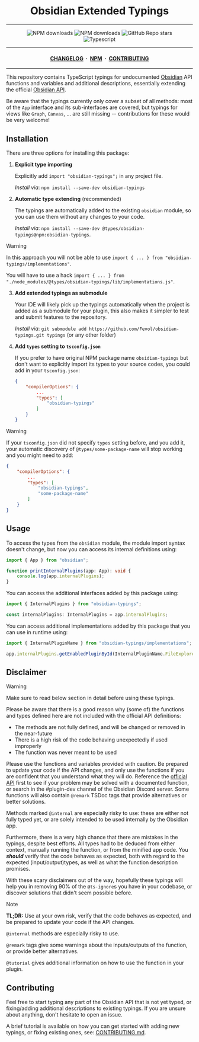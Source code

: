<center>

# Obsidian Extended Typings

</center>

---

<div align="center">
    <a href="https://www.npmjs.com/package/obsidian-typings" style="text-decoration: none">
        <img alt="NPM downloads" src="https://img.shields.io/npm/v/obsidian-typings?color=red&label=Version%3A&logo=npm&logoColor=white&labelColor=red">
    </a>
    <a href="https://www.npmjs.com/package/obsidian-typings" style="text-decoration: none">
        <img alt="NPM downloads" src="https://img.shields.io/npm/dw/obsidian-typings?style=flat&label=Downloads">
    </a>
    <a href="https://github.com/Fevol/obsidian-typings/stargazers" style="text-decoration: none">
        <img alt="GitHub Repo stars" src="https://img.shields.io/github/stars/fevol/obsidian-typings?color=yellow&label=Stargazers%3A&logo=OpenTelemetry&logoColor=yellow">
    </a><br>
    <a href="https://www.typescriptlang.org/" style="text-decoration: none">
        <img alt="Typescript" src="https://img.shields.io/badge/-Typescript-3178C6?logo=Typescript&logoColor=white&style=flat&">
    </a>
</div>

---

<div align="center">
<h4>
 <a href="https://github.com/Fevol/obsidian-typings/blob/main/CHANGELOG.md">CHANGELOG</a>
 <span>&nbsp;·&nbsp;</span>
 <a href="https://www.npmjs.com/package/obsidian-typings">NPM</a>
 <span>&nbsp;·&nbsp;</span>
 <a href="https://github.com/Fevol/obsidian-typings/blob/main/CONTRIBUTING.md">CONTRIBUTING</a>

</h4>
</div>

---

This repository contains TypeScript typings for undocumented [Obsidian](https://obsidian.md/) API functions and variables and additional descriptions,
essentially extending the official [Obsidian API](https://github.com/obsidianmd/obsidian-api/blob/master/obsidian.d.ts).

Be aware that the typings currently only cover a subset of all methods: most of the `App` interface and its sub-interfaces
are covered, but typings for views like `Graph`, `Canvas`, ... are still missing -- contributions for these would be very welcome!

## Installation

There are three options for installing this package:

1. **Explicit type importing** 

    Explicitly add `import "obsidian-typings";` in any project file.

    _Install via_: `npm install --save-dev obsidian-typings`

2. **Automatic type extending** (recommended)

    The typings are automatically added to the existing `obsidian` module, so you can use them without any changes to your code.

    _Install via_: `npm install --save-dev @types/obsidian-typings@npm:obsidian-typings`.

> [!WARNING]
>
>  In this approach you will not be able to use `import { ... } from "obsidian-typings/implementations"`.
>
>  You will have to use a hack `import { ... } from "./node_modules/@types/obsidian-typings/lib/implementations.js"`.

3. **Add extended typings as submodule**

    Your IDE will likely pick up the typings automatically when the project is added as a submodule for your plugin, this also makes it simpler to test and submit features to the repository.

    _Install via_: `git submodule add https://github.com/Fevol/obsidian-typings.git typings` (or any other folder)


4. **Add `types` setting to `tsconfig.json`**

    If you prefer to have original NPM package name `obsidian-typings` but don't want to explicitly import its types to your source codes, you could add in your `tsconfig.json`:

    ```json
    {
        "compilerOptions": {
            ...
            "types": [
                "obsidian-typings"
            ]
        }
    }
    ```

> [!WARNING]
>
> If your `tsconfig.json` did not specify `types` setting before, and you add it, your automatic discovery of `@types/some-package-name` will stop working and you might need to add:
> ```json
> {
>     "compilerOptions": {
>         ...
>         "types": [
>             "obsidian-typings",
>             "some-package-name"
>         ]
>     }
> }

## Usage

To access the types from the `obsidian` module, the module import syntax doesn't change, but now you can access its internal definitions using:

```ts
import { App } from "obsidian";

function printInternalPlugins(app: App): void {
    console.log(app.internalPlugins);
}
```

You can access the additional interfaces added by this package using:

```ts
import { InternalPlugins } from "obsidian-typings";

const internalPlugins: InternalPlugins = app.internalPlugins;
```

You can access additional implementations added by this package that you can use in runtime using:

```ts
import { InternalPluginName } from "obsidian-typings/implementations";

app.internalPlugins.getEnabledPluginById(InternalPluginName.FileExplorer);
```

## Disclaimer

> [!WARNING]
>
> Make sure to read below section in detail before using these typings.

Please be aware that there is a good reason why (some of) the functions and types defined here are not included with the official API definitions:

-   The methods are not fully defined, and will be changed or removed in the near-future
-   There is a high risk of the code behaving unexpectedly if used improperly
-   The function was never meant to be used

Please use the functions and variables provided with caution. Be prepared to update your code if the API changes,
and only use the functions if you are confident that you understand what they will do. Reference the [official API](https://github.com/obsidianmd/obsidian-api/blob/master/obsidian.d.ts)
first to see if your problem may be solved with a documented function, or search
in the #plugin-dev channel of the Obsidian Discord server. Some functions will also contain `@remark` TSDoc tags that provide
alternatives or better solutions.

Methods marked `@internal` are especially risky to use: these are either not fully typed yet, or are solely intended
to be used internally by the Obsidian app.

Furthermore, there is a very high chance that there are mistakes in the typings, despite best efforts.
All types had to be deduced from either context, manually running the function, or from the minified app code.
You _**should**_ verify that the code behaves as expected, both with regard to the expected (input/output)types, as well as what
the function description promises.

With these scary disclaimers out of the way, hopefully these typings will help you in removing 90% of the `@ts-ignore`s
you have in your codebase, or discover solutions that didn't seem possible before.

> [!NOTE]
>
> **TL;DR:** Use at your own risk, verify that the code behaves as expected, and be prepared to update your code if the API changes.
>
> `@internal` methods are especially risky to use.
>
> `@remark` tags give some warnings about the inputs/outputs of the function, or provide better alternatives.
>
> `@tutorial` gives additional information on how to use the function in your plugin.

## Contributing

Feel free to start typing any part of the Obsidian API that is not yet typed, or fixing/adding additional descriptions to existing typings.
If you are unsure about anything, don't hesitate to open an issue.

A brief tutorial is available on how you can get started with adding new typings, or fixing existing ones, see: [CONTRIBUTING.md](CONTRIBUTING.md).
